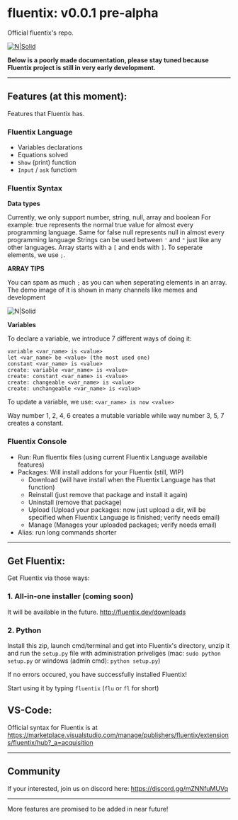 # fluentix: v0.0.1 pre-alpha

Official fluentix's repo.

[![N|Solid](https://cdn.prod.website-files.com/674856bff10105193a1e4dd4/6748583d409715928ff42120_fluentix-white.png)](https://fluentix.dev)

**Below is a poorly made documentation, please stay tuned because Fluentix project is still in very early development.**

---

## Features (at this moment):

Features that Fluentix has.

### Fluentix Language

- Variables declarations
- Equations solved
- `Show` (print) function
- `Input` / `ask` functiom

### Fluentix Syntax

**Data types**

Currently, we only support number, string, null, array and boolean
For example: true represents the normal true value for almost every programming language. Same for false
null represents null in almost every programming language
Strings can be used between `'` and `"` just like any other languages.
Array starts with a `[` and ends with `]`. To seperate elements, we use `;`.

**ARRAY TIPS**

You can spam as much `;` as you can when seperating elements in an array. The demo image of it is shown in many channels like ⁠memes and ⁠development

![N|Solid](https://cdn.discordapp.com/attachments/1309155710504009790/1309343383533125692/Anh_chup_man_hinh_2024-11-21_214702.png?ex=67472b4d&is=6745d9cd&hm=61592b8d73e96eed2228fd8f781e2354f14b4436457f49f6ded38ec52f469186&)

**Variables**

To declare a variable, we introduce 7 different ways of doing it:

```
variable <var_name> is <value>
let <var_name> be <value> (the most used one)
constant <var_name> is <value>
create: variable <var_name> is <value>
create: constant <var_name> is <value>
create: changeable <var_name> is <value>
create: unchangeable <var_name> is <value>
```
To update a variable, we use: `<var_name> is now <value>`

Way number 1, 2, 4, 6 creates a mutable variable while way number 3, 5, 7 creates a constant.

### Fluentix Console

- Run: Run fluentix files (using current Fluentix Language available features)
- Packages: Will install addons for your Fluentix (still, WIP)
  + Download (will have install when the Fluentix Language has that function)
  + Reinstall (just remove that package and install it again)
  + Uninstall (remove that package)
  + Upload (Upload your packages: now just upload a dir, will be specified when Fluentix Language is finished; verify needs email)
  + Manage (Manages your uploaded packages; verify needs email)
- Alias: run long commands shorter

---

## Get Fluentix:

Get Fluentix via those ways:

### 1. All-in-one installer (coming soon)

It will be available in the future. http://fluentix.dev/downloads

### 2. Python

Install this zip, launch cmd/terminal and get into Fluentix's directory, unzip it and run the `setup.py` file with administration priveliges (mac: `sudo python setup.py` or windows (admin cmd): `python setup.py`)

If no errors occured, you have successfully installed Fluentix!

Start using it by typing `fluentix` (`flu` or `fl` for short)

## VS-Code:

Official syntax for Fluentix is at https://marketplace.visualstudio.com/manage/publishers/fluentix/extensions/fluentix/hub?_a=acquisition

---

## Community

If your interested, join us on discord here: https://discord.gg/mZNNfuMUVq

---

More features are promised to be added in near future!
